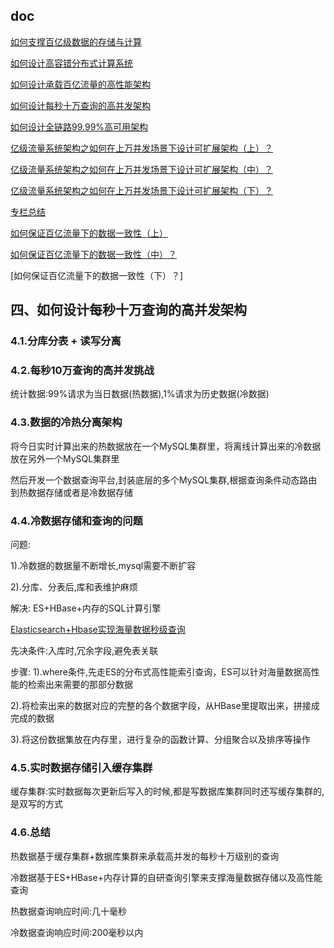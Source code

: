 
## doc

[如何支撑百亿级数据的存储与计算](https://mp.weixin.qq.com/s/eqtR9QAMIm3F4QnGut1vrA)

[如何设计高容错分布式计算系统](https://mp.weixin.qq.com/s/Omzkr-9BoL3GjyiWn9Nhdg)

[如何设计承载百亿流量的高性能架构](https://mp.weixin.qq.com/s/o8rZwDGkJwPxHsPpBcQh9w)

[如何设计每秒十万查询的高并发架构](https://mp.weixin.qq.com/s/o8rZwDGkJwPxHsPpBcQh9w)

[如何设计全链路99.99%高可用架构](https://mp.weixin.qq.com/s/3-eWMVje_PWnwGmsZZBJog)

[亿级流量系统架构之如何在上万并发场景下设计可扩展架构（上）？](https://mp.weixin.qq.com/s/8zHlTwTQkl3LNS5beOf5AA)

[亿级流量系统架构之如何在上万并发场景下设计可扩展架构（中）？](https://mp.weixin.qq.com/s/ThoeXs-Dz7xbs-Nl7Mbfag)

[亿级流量系统架构之如何在上万并发场景下设计可扩展架构（下）？](https://mp.weixin.qq.com/s/f4We1V8EAIyM8wpvwAHmwQ)

[专栏总结](https://mp.weixin.qq.com/s/AkZn-RjXcZYdZ2PjQ8_YHA)

[如何保证百亿流量下的数据一致性（上）](https://mp.weixin.qq.com/s/hh-kpRLwKRLLK8fG-5jzTQ)

[如何保证百亿流量下的数据一致性（中）？]()

[如何保证百亿流量下的数据一致性（下）？]


## 四、如何设计每秒十万查询的高并发架构

### 4.1.分库分表 + 读写分离

### 4.2.每秒10万查询的高并发挑战

统计数据:99%请求为当日数据(热数据),1%请求为历史数据(冷数据)

### 4.3.数据的冷热分离架构

将今日实时计算出来的热数据放在一个MySQL集群里，将离线计算出来的冷数据放在另外一个MySQL集群里

然后开发一个数据查询平台,封装底层的多个MySQL集群,根据查询条件动态路由到热数据存储或者是冷数据存储

### 4.4.冷数据存储和查询的问题

问题:

1).冷数据的数据量不断增长,mysql需要不断扩容

2).分库、分表后,库和表维护麻烦

解决:
ES+HBase+内存的SQL计算引擎

[Elasticsearch+Hbase实现海量数据秒级查询](https://blog.csdn.net/sdksdk0/article/details/53966430)

先决条件:入库时,冗余字段,避免表关联

步骤:
1).where条件,先走ES的分布式高性能索引查询，ES可以针对海量数据高性能的检索出来需要的那部分数据

2).将检索出来的数据对应的完整的各个数据字段，从HBase里提取出来，拼接成完成的数据

3).将这份数据集放在内存里，进行复杂的函数计算、分组聚合以及排序等操作

### 4.5.实时数据存储引入缓存集群

缓存集群:实时数据每次更新后写入的时候,都是写数据库集群同时还写缓存集群的,是双写的方式

### 4.6.总结

热数据基于缓存集群+数据库集群来承载高并发的每秒十万级别的查询

冷数据基于ES+HBase+内存计算的自研查询引擎来支撑海量数据存储以及高性能查询

热数据查询响应时间:几十毫秒

冷数据查询响应时间:200毫秒以内